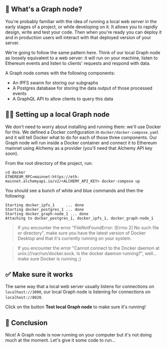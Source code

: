 ## 🤔 What's a Graph node?

You're probably familiar with the idea of running a local web server in the early stages of a project, or while developing on it. It allows you to rapidly design, write and test your code. Then when you're ready you can deploy it and in production users will interact with that deployed version of your server.

We're going to follow the same pattern here. Think of our local Graph node as loosely equivalent to a web server: it will run on your machine, listen to Ethereum events and listen to clients' requests and respond with data.

A Graph node comes with the following components:
- An IPFS swarm for storing our subgraphs
- A Postgres database for storing the data output of those processed events
- A GraphQL API to allow clients to query this data

## 👨‍💻 Setting up a local Graph node

We don't need to worry about installing and running them: we'll use Docker for this. We defined a Docker configuration in `docker/docker-compose.yaml` and it will tell Docker what to do for each of those three components. Our Graph node will run inside a Docker container and connect it to Ethereum mainnet using Alchemy as a provider (you'll need that Alchemy API key soon).

From the root directory of the project, run:

```text
cd docker
ETHEREUM_RPC=mainnet:https://eth-mainnet.alchemyapi.io/v2/<ALCHEMY_API_KEY> docker-compose up
```

You should see a bunch of white and blue commands and then the following:

```text
Starting docker_ipfs_1     ... done
Starting docker_postgres_1 ... done
Starting docker_graph-node_1 ... done
Attaching to docker_postgres_1, docker_ipfs_1, docker_graph-node_1
```

>  If you encounter the error "FileNotFoundError: [Errno 2] No such file or directory", make sure you have the latest version of Docker Desktop and that it's currently running on your system.

>  If you encounter the error "Cannot connect to the Docker daemon at unix:///var/run/docker.sock. Is the docker daemon running?", well... make sure Docker is running ;)

## ✅ Make sure it works

The same way that a local web server usually listens for connections on `localhost://3000`, our local Graph node is listening for connections on `localhost://8020`.

Click on the button **Test local Graph node** to make sure it's running!

## 🏁 Conclusion

Nice! A Graph node is now running on your computer but it's not doing much at the moment. Let's give it some code to run...
